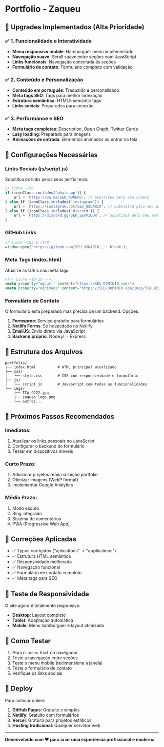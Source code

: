 # Portfolio - Zaqueu

## 🚀 Upgrades Implementados (Alta Prioridade)

### ✅ 1. Funcionalidade e Interatividade
- **Menu responsivo mobile**: Hambúrguer menu implementado
- **Navegação suave**: Scroll suave entre seções com JavaScript
- **Links funcionais**: Navegação conectada às seções
- **Formulário de contato**: Formulário completo com validação

### ✅ 2. Conteúdo e Personalização
- **Conteúdo em português**: Traduzido e personalizado
- **Meta tags SEO**: Tags para melhor indexação
- **Estrutura semântica**: HTML5 semantic tags
- **Links sociais**: Preparados para conexão

### ✅ 3. Performance e SEO
- **Meta tags completas**: Description, Open Graph, Twitter Cards
- **Lazy loading**: Preparado para imagens
- **Animações de entrada**: Elementos animados ao entrar na tela

## 🔧 Configurações Necessárias

### Links Sociais (js/script.js)
Substitua os links pelos seus perfis reais:
```javascript
// Linha ~150
if (iconClass.includes('whatsapp')) {
    url = 'https://wa.me/SEU_NUMERO'; // Substitua pelo seu número
} else if (iconClass.includes('instagram')) {
    url = 'https://instagram.com/SEU_USUARIO'; // Substitua pelo seu usuário
} else if (iconClass.includes('discord')) {
    url = 'https://discord.gg/SEU_SERVIDOR'; // Substitua pelo seu servidor
}
```

### GitHub Links
```javascript
// Linha ~165 e ~170
window.open('https://github.com/SEU_USUARIO', '_blank');
```

### Meta Tags (index.html)
Atualize as URLs nas meta tags:
```html
<!-- Linha ~10-15 -->
<meta property="og:url" content="https://SEU-DOMINIO.com/">
<meta property="og:image" content="https://SEU-DOMINIO.com/imgs/TCA_9222.jpg">
```

### Formulário de Contato
O formulário está preparado mas precisa de um backend. Opções:
1. **Formspree**: Serviço gratuito para formulários
2. **Netlify Forms**: Se hospedado no Netlify
3. **EmailJS**: Envio direto via JavaScript
4. **Backend próprio**: Node.js + Express

## 📁 Estrutura dos Arquivos

```
portfolio/
├── index.html          # HTML principal atualizado
├── css/
│   └── style.css       # CSS com responsividade e formulário
├── js/
│   └── script.js       # JavaScript com todas as funcionalidades
└── imgs/
    ├── TCA_9222.jpg
    ├── zaqueo logo.png
    └── outros...
```

## 🎯 Próximos Passos Recomendados

### Imediatos:
1. Atualizar os links pessoais no JavaScript
2. Configurar o backend do formulário
3. Testar em dispositivos móveis

### Curto Prazo:
1. Adicionar projetos reais na seção portfólio
2. Otimizar imagens (WebP format)
3. Implementar Google Analytics

### Médio Prazo:
1. Modo escuro
2. Blog integrado
3. Sistema de comentários
4. PWA (Progressive Web App)

## 🐛 Correções Aplicadas

- ✅ Typos corrigidos ("aplications" → "applications")
- ✅ Estrutura HTML semântica
- ✅ Responsividade melhorada
- ✅ Navegação funcional
- ✅ Formulário de contato completo
- ✅ Meta tags para SEO

## 📱 Teste de Responsividade

O site agora é totalmente responsivo:
- **Desktop**: Layout completo
- **Tablet**: Adaptação automática
- **Mobile**: Menu hambúrguer e layout otimizado

## 🚀 Como Testar

1. Abra o `index.html` no navegador
2. Teste a navegação entre seções
3. Teste o menu mobile (redimensione a janela)
4. Teste o formulário de contato
5. Verifique os links sociais

## 🔄 Deploy

Para colocar online:
1. **GitHub Pages**: Gratuito e simples
2. **Netlify**: Gratuito com formulários
3. **Vercel**: Gratuito para projetos estáticos
4. **Hosting tradicional**: Qualquer servidor web

---

**Desenvolvido com ❤️ para criar uma experiência profissional e moderna**